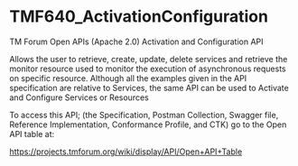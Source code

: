 # TMF640_ActivationConfiguration
TM Forum Open APIs (Apache 2.0) Activation and Configuration API

Allows the user to retrieve, create, update, delete services and retrieve
the monitor resource used to monitor the execution of asynchronous requests
on specific resource. Although all the examples given in the API specification
are relative to Services, the same API can be used to Activate and
Configure Services or Resources

To access this API; (the Specification, Postman Collection, Swagger file, 
Reference Implementation, Conformance Profile, and CTK) go to the Open API table at:

https://projects.tmforum.org/wiki/display/API/Open+API+Table
